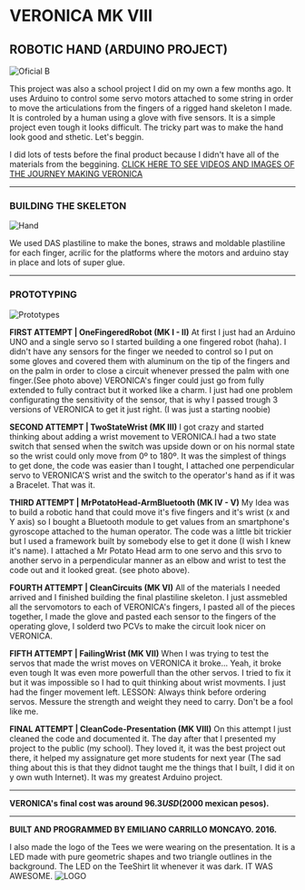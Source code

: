 # VERONICA MK VIII
## ROBOTIC HAND (ARDUINO PROJECT)

![Oficial B](https://raw.githubusercontent.com/emiliano-carrillo/Veronica.RoboticHand.-ArduinoProject/master/README%20photos/Captura%20de%20pantalla%202016-12-22%20a%20la(s)%2014.02.03.png)

This project was also a school project I did on my own a few months ago. It uses Arduino to control some servo motors attached to some string in order to move the articulations from the fingers of a rigged hand skeleton I made. It is controled by a human using a glove with five sensors.
It is a simple project even tough it looks difficult. The tricky part was to make the hand look good and sthetic.
Let's beggin.

I did lots of tests before the final product because I didn't have all of the materials from the beggining. 
[CLICK HERE TO SEE VIDEOS AND IMAGES OF THE JOURNEY MAKING VERONICA](https://drive.google.com/open?id=0BwWofzZMwB7DdnljaHd4RVdza2c)

---
### BUILDING THE SKELETON
![Hand](https://github.com/emiliano-carrillo/Veronica.RoboticHand.-ArduinoProject/blob/master/README%20photos/Captura%20de%20pantalla%202016-12-22%20a%20la(s)%2014.02.22.png)

We used DAS plastiline to make the bones, straws and moldable plastiline for each finger, acrilic for the platforms where the motors and arduino stay in place and lots of super glue.

---
### PROTOTYPING
![Prototypes](https://raw.githubusercontent.com/emiliano-carrillo/Veronica.RoboticHand.-ArduinoProject/master/README%20photos/Captura%20de%20pantalla%202016-12-22%20a%20la(s)%2014.03.19.png)

**FIRST ATTEMPT | OneFingeredRobot (MK I - II)**
At first I just had an Arduino UNO and a single servo so I started building a one fingered robot (haha). I didn't have any sensors for the finger we needed to control so I put on some gloves and covered them with aluminum on the tip of the fingers and on the palm in order to close a circuit whenever pressed the palm with one finger.(See photo above)
VERONICA's finger could just go from fully extended to fully contract but it worked like a charm.
I just had one problem configurating the sensitivity of the sensor, that is why I passed trough 3 versions of VERONICA to get it just right. (I was just a starting noobie)

**SECOND ATTEMPT | TwoStateWrist (MK III)**
I got crazy and started thinking about adding a wrist movement to VERONICA.I had a two state switch that sensed when the switch was upside down or on his normal state so the wrist could only move from 0º to 180º. It was the simplest of things to get done, the code was easier than I tought, I attached one perpendicular servo to VERONICA'S wrist and the switch to the operator's hand as if it was a Bracelet. That was it.

**THIRD ATTEMPT | MrPotatoHead-ArmBluetooth (MK IV - V)**
My Idea was to build a robotic hand that could move it's five fingers and it's wrist (x and Y axis) so I bought a Bluetooth module to get values from an smartphone's gyroscope attached to the human operator. The code was a little bit trickier but I used a framework built by somebody else to get it done (I wish I knew it's name). 
I attached a Mr Potato Head arm to one servo and this srvo to another servo in a perpendicular manner as an elbow and wrist to test the code out and it looked great. (see photo above).

**FOURTH ATTEMPT | CleanCircuits (MK VI)**
All of the materials I needed arrived and I finished building the final plastiline skeleton. I just assmebled all the servomotors to each of VERONICA's fingers, I pasted all of the pieces together, I made the glove and pasted each sensor to the fingers of the operating glove, I solderd two PCVs to make the circuit look nicer on VERONICA.

**FIFTH ATTEMPT | FailingWrist (MK VII)**
When I was trying to test the servos that made the wrist moves on VERONICA it broke... Yeah, it broke even tough It was even more powerfull than the other servos. I tried to fix it but it was impossible so I had to quit thinking about wrist movments. I just had the finger movement left.
LESSON: Always think before ordering servos. Messure the strength and weight they need to carry. Don't be a fool like me.

**FINAL ATTEMPT | CleanCode-Presentation (MK VIII)**
On this attempt I just cleaned the code and documented it. The day after that I presented my project to the public (my school). They loved it, it was the best project out there, it helped my assignature get more students for next year (The sad thing about this is that they didnot taught me the things that I built, I did it on y own wuth Internet).
It was my greatest Arduino project.




******
**VERONICA's final cost was around $96.3 USD ($2000 mexican pesos).**

******

**BUILT AND PROGRAMMED BY EMILIANO CARRILLO MONCAYO. 2016.**


I also made the logo of the Tees we were wearing on the presentation. It is a LED made with pure geometric shapes and two triangle outlines in the background. The LED on the TeeShirt lit whenever it was dark. IT WAS AWESOME.
![LOGO](https://raw.githubusercontent.com/emiliano-carrillo/Veronica.RoboticHand.-ArduinoProject/master/README%20photos/Captura%20de%20pantalla%202016-12-22%20a%20la(s)%2015.38.48.png)

